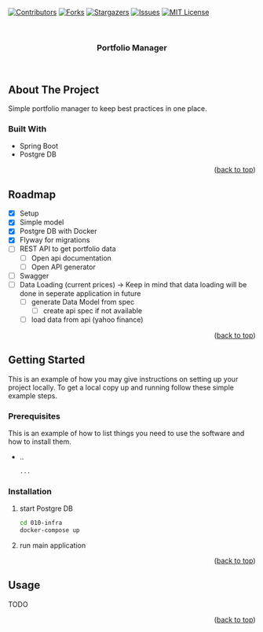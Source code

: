 [![Contributors][contributors-shield]][contributors-url]
[![Forks][forks-shield]][forks-url]
[![Stargazers][stars-shield]][stars-url]
[![Issues][issues-shield]][issues-url]
[![MIT License][license-shield]][license-url]


<!-- PROJECT LOGO -->
<br />
<h3 align="center">Portfolio Manager</h3>
<br />


<!-- ABOUT THE PROJECT -->
## About The Project

Simple portfolio manager to keep best practices in one place.


### Built With
- Spring Boot
- Postgre DB

<p align="right">(<a href="#readme-top">back to top</a>)</p>

## Roadmap

- [x] Setup
- [x] Simple model
- [x] Postgre DB with Docker
- [x] Flyway for migrations
- [ ] REST API to get portfolio data
  - [ ] Open api documentation
  - [ ] Open API generator
- [ ] Swagger
- [ ] Data Loading (current prices) -> Keep in mind that data loading will be done in seperate application in future
  - [ ] generate Data Model from spec
    - [ ] create api spec if not available
  - [ ] load data from api (yahoo finance)

<p align="right">(<a href="#readme-top">back to top</a>)</p>


<!-- GETTING STARTED -->
## Getting Started

This is an example of how you may give instructions on setting up your project locally.
To get a local copy up and running follow these simple example steps.

### Prerequisites

This is an example of how to list things you need to use the software and how to install them.
* ..
  ```sh
  ...
  ```

### Installation

1. start Postgre DB
   ```sh
   cd 010-infra
   docker-compose up
   ```
2. run main application
<p align="right">(<a href="#readme-top">back to top</a>)</p>


## Usage

TODO

<p align="right">(<a href="#readme-top">back to top</a>)</p>


<!-- MARKDOWN LINKS & IMAGES -->
<!-- https://www.markdownguide.org/basic-syntax/#reference-style-links -->
[contributors-shield]: https://img.shields.io/github/contributors/JosipFX/portfolio-manager2.svg?style=for-the-badge
[contributors-url]: https://github.com/JosipFX/portfolio-manager2/graphs/contributors
[forks-shield]: https://img.shields.io/github/forks/JosipFX/portfolio-manager2.svg?style=for-the-badge
[forks-url]: https://github.com/JosipFX/portfolio-manager2/network/members
[stars-shield]: https://img.shields.io/github/stars/JosipFX/portfolio-manager2.svg?style=for-the-badge
[stars-url]: https://github.com/github_username/repo_name/stargazers
[issues-shield]: https://img.shields.io/github/issues/JosipFX/portfolio-manager2.svg?style=for-the-badge
[issues-url]: https://github.com/JosipFX/portfolio-manager2/issues
[license-shield]: https://img.shields.io/github/license/JosipFX/portfolio-manager2.svg?style=for-the-badge
[license-url]: https://github.com/JosipFX/portfolio-manager2/blob/master/LICENSE.txt
